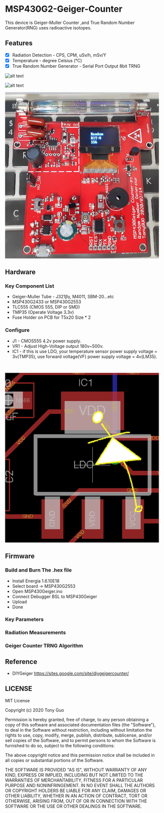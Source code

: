 # MSP430G2-Geiger-Counter

This device is Geiger-Muller Counter ,and True Random Number Generator(RNG) uses radioactive isotopes.

## Features

- [x] Radiation Detection - CPS, CPM, uSv/h, mSv/Y
- [x] Temperature - degree Celsius (°C)
- [x] True Random Number Generator - Serial Port Output 8bit TRNG

![alt text](https://github.com/GCY/MSP430G2-Geiger-Counter/blob/master/res/20200325_024932.jpg?raw=true)

![alt text](https://github.com/GCY/MSP430G2-Geiger-Counter/blob/master/res/20200325_024958.jpg?raw=true)

![alt text](https://github.com/GCY/MSP430G2-Geiger-Counter/blob/master/res/20200406_174812.jpg?raw=true)


## Hardware

### Key Component List
- Geiger-Muller Tube - J321βγ, M4011, SBM-20...etc
- MSP430G2433 or MSP430G2553
- TLC555 (CMOS 555, DIP or SMD)
- TMP35 (Operate Voltage 3.3v)
- Fuse Holder on PCB for T5x20 Size * 2

### Configure

- J1 - CMOS555 4.2v power supply.
- VR1 - Adjust High-Voltage output 180v~500v.
- IC1 - if this is use LDO, your temperature sensor power supply voltage = 3v(TMP35), use forward voltage(VF) power supply voltage = 4v(LM35).

</br>

![alt text](https://github.com/GCY/MSP430G2-Geiger-Counter/blob/master/res/ldo%20replace%20to%20diode.png?raw=true)

## Firmware

### Build and Burn The .hex file
- Install Energia 1.6.10E18
- Select board -> MSP430G2553
- Open MSP430Geiger.ino
- Connect Debugger BSL to MSP430Geiger
- Upload
- Done

### Key Parameters

### Radiation Measurements


### Geiger Counter TRNG Algorithm

## Reference

- DIYGeiger https://sites.google.com/site/diygeigercounter/


LICENSE
-------

MIT License

Copyright (c) 2020 Tony Guo

Permission is hereby granted, free of charge, to any person obtaining a copy
of this software and associated documentation files (the "Software"), to deal
in the Software without restriction, including without limitation the rights
to use, copy, modify, merge, publish, distribute, sublicense, and/or sell
copies of the Software, and to permit persons to whom the Software is
furnished to do so, subject to the following conditions:

The above copyright notice and this permission notice shall be included in all
copies or substantial portions of the Software.

THE SOFTWARE IS PROVIDED "AS IS", WITHOUT WARRANTY OF ANY KIND, EXPRESS OR
IMPLIED, INCLUDING BUT NOT LIMITED TO THE WARRANTIES OF MERCHANTABILITY,
FITNESS FOR A PARTICULAR PURPOSE AND NONINFRINGEMENT. IN NO EVENT SHALL THE
AUTHORS OR COPYRIGHT HOLDERS BE LIABLE FOR ANY CLAIM, DAMAGES OR OTHER
LIABILITY, WHETHER IN AN ACTION OF CONTRACT, TORT OR OTHERWISE, ARISING FROM,
OUT OF OR IN CONNECTION WITH THE SOFTWARE OR THE USE OR OTHER DEALINGS IN THE
SOFTWARE.
